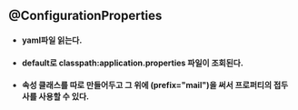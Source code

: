 ## @ConfigurationProperties
* #### yaml파일 읽는다.

* #### default로 classpath:application.properties 파일이 조회된다.

* #### 속성 클래스를 따로 만들어두고 그 위에 (prefix="mail")을 써서 프로퍼티의 접두사를 사용할 수 있다.